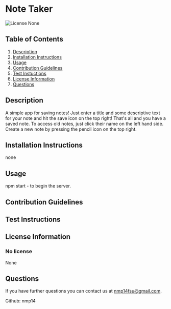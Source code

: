 # Note Taker

![License None](https://img.shields.io/badge/Liscense-None-yellowgreen)

## Table of Contents
1. [Description](#description)
2. [Installation Instructions](#installation-instructions)
3. [Usage](#usage)
4. [Contribution Guidelines](#contribution-guidelines)
5. [Test Instuctions](#test-instructions)
6. [License Information](#license-information)
7. [Questions](#questions)

## Description
A simple app for saving notes! Just enter a title and some descriptive text for your note and hit the save icon on the top right! That's all and you have a saved note. To access old notes, just click their name on the left hand side. Create a new note by pressing the pencil icon on the top right.

## Installation Instructions
none

## Usage
npm start - to begin the server.

## Contribution Guidelines


## Test Instructions


## License Information
### No license

None

## Questions
If you have further questions you can contact us at nmp14fsu@gmail.com.

Github: nmp14
